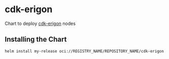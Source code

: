 # cdk-erigon
Chart to deploy [cdk-erigon](https://github.com/0xPolygonHermez/cdk-erigon) nodes

## Installing the Chart
```
helm install my-release oci://REGISTRY_NAME/REPOSITORY_NAME/cdk-erigon
```
